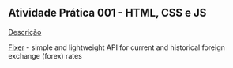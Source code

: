 ## Atividade Prática 001 - HTML, CSS e JS

[Descrição](https://github.com/fboliveira/CSI477-Sistemas-Web/blob/master/Assignments/Practices/2021-02-atividade-pratica-001.md)

[Fixer](https://fixer.io/) - simple and lightweight API for current and historical foreign exchange (forex) rates
